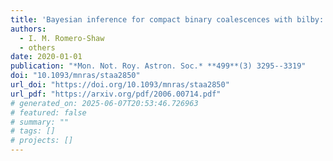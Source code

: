 ```yaml
---
title: 'Bayesian inference for compact binary coalescences with bilby: validation and application to the first LIGO\textendash{}Virgo gravitational-wave transient catalogue'
authors:
  - I. M. Romero-Shaw
  - others
date: 2020-01-01
publication: "*Mon. Not. Roy. Astron. Soc.* **499**(3) 3295--3319"
doi: "10.1093/mnras/staa2850"
url_doi: "https://doi.org/10.1093/mnras/staa2850"
url_pdf: "https://arxiv.org/pdf/2006.00714.pdf"
# generated_on: 2025-06-07T20:53:46.726963
# featured: false
# summary: ""
# tags: []
# projects: []
---
```

